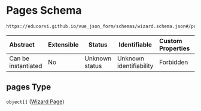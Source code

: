 # Pages Schema

```txt
https://educorvi.github.io/vue_json_form/schemas/wizard.schema.json#/properties/pages
```




| Abstract            | Extensible | Status         | Identifiable            | Custom Properties | Additional Properties | Access Restrictions | Defined In                                                                   |
| :------------------ | ---------- | -------------- | ----------------------- | :---------------- | --------------------- | ------------------- | ---------------------------------------------------------------------------- |
| Can be instantiated | No         | Unknown status | Unknown identifiability | Forbidden         | Allowed               | none                | [wizard.schema.json\*](../schemas/wizard.schema.json "open original schema") |

## pages Type

`object[]` ([Wizard Page](wizard-properties-pages-wizard-page.md))
